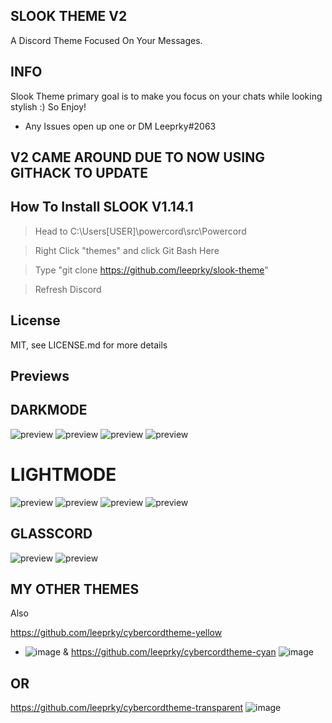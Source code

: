 ## SLOOK THEME V2
A Discord Theme Focused On Your Messages.

## INFO

Slook Theme primary goal is to make you focus on your chats while looking stylish :)
So Enjoy!
- Any Issues open up one or DM Leeprky#2063

## V2 CAME AROUND DUE TO NOW USING GITHACK TO UPDATE

## How To Install SLOOK V1.14.1

> Head to C:\Users\[USER]\powercord\src\Powercord

> Right Click "themes" and click Git Bash Here

> Type "git clone https://github.com/leeprky/slook-theme"

> Refresh Discord

## License

MIT, see LICENSE.md for more details

## Previews

## DARKMODE
![preview](./previews/dark1.jpg)
![preview](./previews/dark2.jpg)
![preview](./previews/dark3.png)
![preview](./previews/dark4.jpg)
# LIGHTMODE
![preview](./previews/light1.jpg)
![preview](./previews/light2.jpg)
![preview](./previews/light3.png)
![preview](./previews/light4.jpg)
## GLASSCORD
![preview](./previews/glasscord1.jpg)
![preview](./previews/glasscord2.jpg)

## MY OTHER THEMES

Also 

https://github.com/leeprky/cybercordtheme-yellow
- ![image](https://user-images.githubusercontent.com/71296232/112064691-47557600-8b5b-11eb-95ad-ada1f0e7f413.png)
&
https://github.com/leeprky/cybercordtheme-cyan
![image](https://user-images.githubusercontent.com/71296232/112064701-4c1a2a00-8b5b-11eb-92d2-2e36a48d4f59.png)

## OR
https://github.com/leeprky/cybercordtheme-transparent
![image](https://user-images.githubusercontent.com/71296232/112064718-54726500-8b5b-11eb-8c79-7e960458a152.png)

